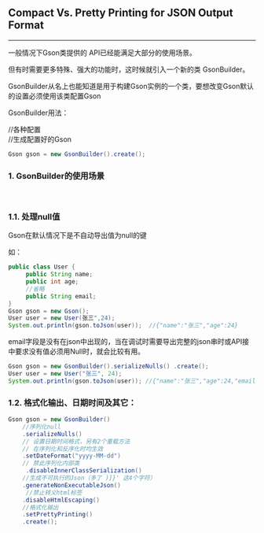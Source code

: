 ## Compact Vs. Pretty Printing for JSON Output Format

-----

一般情况下Gson类提供的 API已经能满足大部分的使用场景。

但有时需要更多特殊、强大的功能时，这时候就引入一个新的类 GsonBuilder。

GsonBuilder从名上也能知道是用于构建Gson实例的一个类，要想改变Gson默认的设置必须使用该类配置Gson

GsonBuilder用法：　

//各种配置  
//生成配置好的Gson

```java
Gson gson = new GsonBuilder().create();
```

### 1. GsonBuilder的使用场景
　　
### 1.1. 处理null值

Gson在默认情况下是不自动导出值为null的键

如：
```java
public class User {
     public String name;
     public int age;
　　　//省略
     public String email;
}
Gson gson = new Gson();
User user = new User(张三",24);
System.out.println(gson.toJson(user));  //{"name":"张三","age":24}
```
email字段是没有在json中出现的，当在调试时需要导出完整的json串时或API接中要求没有值必须用Null时，就会比较有用。

```java
Gson gson = new GsonBuilder().serializeNulls() .create();
User user = new User("张三", 24);
System.out.println(gson.toJson(user)); //{"name":"张三","age":24,"email":null}
```


### 1.2. 格式化输出、日期时间及其它：

```java
Gson gson = new GsonBuilder()
    //序列化null
    .serializeNulls()
    // 设置日期时间格式，另有2个重载方法
    // 在序列化和反序化时均生效
    .setDateFormat("yyyy-MM-dd")
    // 禁此序列化内部类
     .disableInnerClassSerialization()
    //生成不可执行的Json（多了 )]}' 这4个字符）
    .generateNonExecutableJson()
     //禁止转义html标签
    .disableHtmlEscaping()
    //格式化输出
    .setPrettyPrinting()
    .create();
```
